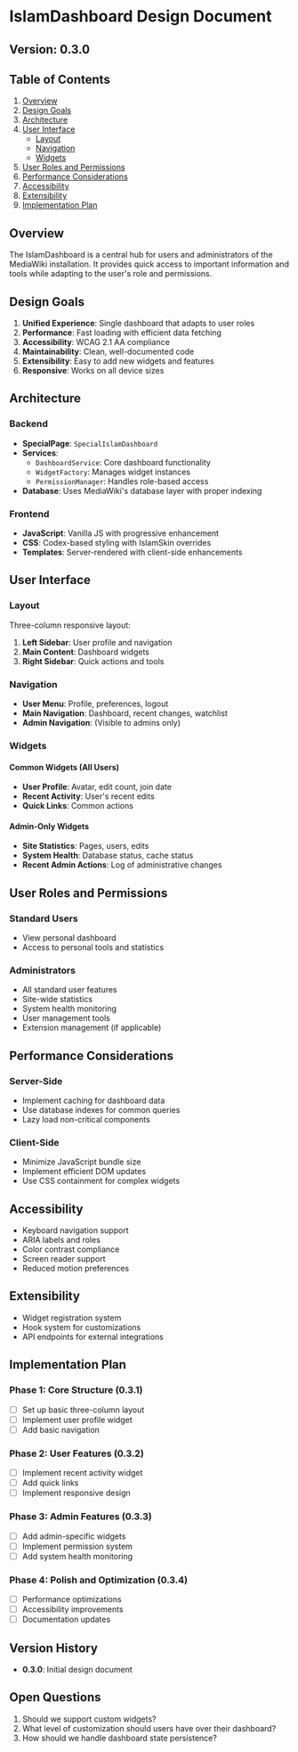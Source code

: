 # IslamDashboard Design Document

## Version: 0.3.0

## Table of Contents
1. [Overview](#overview)
2. [Design Goals](#design-goals)
3. [Architecture](#architecture)
4. [User Interface](#user-interface)
   - [Layout](#layout)
   - [Navigation](#navigation)
   - [Widgets](#widgets)
5. [User Roles and Permissions](#user-roles-and-permissions)
6. [Performance Considerations](#performance-considerations)
7. [Accessibility](#accessibility)
8. [Extensibility](#extensibility)
9. [Implementation Plan](#implementation-plan)

## Overview
The IslamDashboard is a central hub for users and administrators of the MediaWiki installation. It provides quick access to important information and tools while adapting to the user's role and permissions.

## Design Goals
1. **Unified Experience**: Single dashboard that adapts to user roles
2. **Performance**: Fast loading with efficient data fetching
3. **Accessibility**: WCAG 2.1 AA compliance
4. **Maintainability**: Clean, well-documented code
5. **Extensibility**: Easy to add new widgets and features
6. **Responsive**: Works on all device sizes

## Architecture

### Backend
- **SpecialPage**: `SpecialIslamDashboard`
- **Services**:
  - `DashboardService`: Core dashboard functionality
  - `WidgetFactory`: Manages widget instances
  - `PermissionManager`: Handles role-based access
- **Database**: Uses MediaWiki's database layer with proper indexing

### Frontend
- **JavaScript**: Vanilla JS with progressive enhancement
- **CSS**: Codex-based styling with IslamSkin overrides
- **Templates**: Server-rendered with client-side enhancements

## User Interface

### Layout
Three-column responsive layout:
1. **Left Sidebar**: User profile and navigation
2. **Main Content**: Dashboard widgets
3. **Right Sidebar**: Quick actions and tools

### Navigation
- **User Menu**: Profile, preferences, logout
- **Main Navigation**: Dashboard, recent changes, watchlist
- **Admin Navigation**: (Visible to admins only)

### Widgets

#### Common Widgets (All Users)
- **User Profile**: Avatar, edit count, join date
- **Recent Activity**: User's recent edits
- **Quick Links**: Common actions

#### Admin-Only Widgets
- **Site Statistics**: Pages, users, edits
- **System Health**: Database status, cache status
- **Recent Admin Actions**: Log of administrative changes

## User Roles and Permissions

### Standard Users
- View personal dashboard
- Access to personal tools and statistics

### Administrators
- All standard user features
- Site-wide statistics
- System health monitoring
- User management tools
- Extension management (if applicable)

## Performance Considerations

### Server-Side
- Implement caching for dashboard data
- Use database indexes for common queries
- Lazy load non-critical components

### Client-Side
- Minimize JavaScript bundle size
- Implement efficient DOM updates
- Use CSS containment for complex widgets

## Accessibility
- Keyboard navigation support
- ARIA labels and roles
- Color contrast compliance
- Screen reader support
- Reduced motion preferences

## Extensibility
- Widget registration system
- Hook system for customizations
- API endpoints for external integrations

## Implementation Plan

### Phase 1: Core Structure (0.3.1)
- [ ] Set up basic three-column layout
- [ ] Implement user profile widget
- [ ] Add basic navigation

### Phase 2: User Features (0.3.2)
- [ ] Implement recent activity widget
- [ ] Add quick links
- [ ] Implement responsive design

### Phase 3: Admin Features (0.3.3)
- [ ] Add admin-specific widgets
- [ ] Implement permission system
- [ ] Add system health monitoring

### Phase 4: Polish and Optimization (0.3.4)
- [ ] Performance optimizations
- [ ] Accessibility improvements
- [ ] Documentation updates

## Version History
- **0.3.0**: Initial design document

## Open Questions
1. Should we support custom widgets?
2. What level of customization should users have over their dashboard?
3. How should we handle dashboard state persistence?
